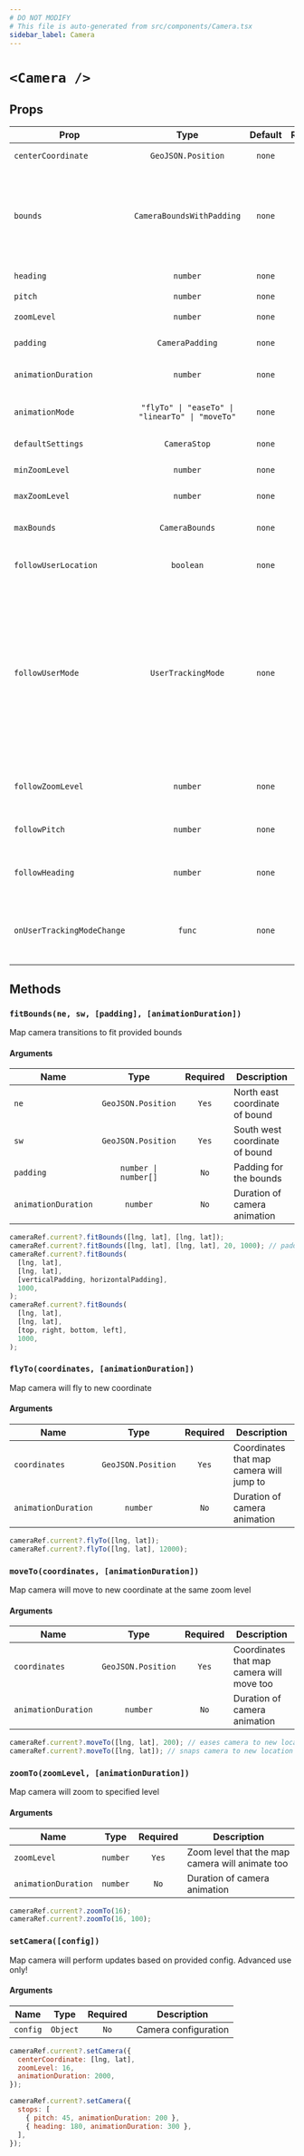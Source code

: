 ```yaml
---
# DO NOT MODIFY
# This file is auto-generated from src/components/Camera.tsx
sidebar_label: Camera
---
```


# `<Camera />`

## Props

| Prop                       |                      Type                       | Default | Required | Description                                                                                                                                                                                                                                                                                                                                       |
| -------------------------- | :---------------------------------------------: | :-----: | :------: | ------------------------------------------------------------------------------------------------------------------------------------------------------------------------------------------------------------------------------------------------------------------------------------------------------------------------------------------------- |
| `centerCoordinate`         |               `GeoJSON.Position`                | `none`  | `false`  | The location on which the map should center.                                                                                                                                                                                                                                                                                                      |
| `bounds`                   |            `CameraBoundsWithPadding`            | `none`  | `false`  | The corners of a box around which the map should bound. Contains padding props for backwards<br/>compatibility; the root `padding` prop should be used instead.                                                                                                                                                                                   |
| `heading`                  |                    `number`                     | `none`  | `false`  | The heading (orientation) of the map.                                                                                                                                                                                                                                                                                                             |
| `pitch`                    |                    `number`                     | `none`  | `false`  | The pitch of the map.                                                                                                                                                                                                                                                                                                                             |
| `zoomLevel`                |                    `number`                     | `none`  | `false`  | The zoom level of the map.                                                                                                                                                                                                                                                                                                                        |
| `padding`                  |                 `CameraPadding`                 | `none`  | `false`  | The viewport padding in points.                                                                                                                                                                                                                                                                                                                   |
| `animationDuration`        |                    `number`                     | `none`  | `false`  | The duration the map takes to animate to a new configuration.                                                                                                                                                                                                                                                                                     |
| `animationMode`            | `"flyTo" \| "easeTo" \| "linearTo" \| "moveTo"` | `none`  | `false`  | The easing or path the camera uses to animate to a new configuration.                                                                                                                                                                                                                                                                             |
| `defaultSettings`          |                  `CameraStop`                   | `none`  | `false`  | Default view settings applied on camera                                                                                                                                                                                                                                                                                                           |
| `minZoomLevel`             |                    `number`                     | `none`  | `false`  | Minimum zoom level of the map                                                                                                                                                                                                                                                                                                                     |
| `maxZoomLevel`             |                    `number`                     | `none`  | `false`  | Maximum zoom level of the map                                                                                                                                                                                                                                                                                                                     |
| `maxBounds`                |                 `CameraBounds`                  | `none`  | `false`  | Restrict map panning so that the center is within these bounds                                                                                                                                                                                                                                                                                    |
| `followUserLocation`       |                    `boolean`                    | `none`  | `false`  | Should the map orientation follow the user's.                                                                                                                                                                                                                                                                                                     |
| `followUserMode`           |               `UserTrackingMode`                | `none`  | `false`  | The mode used to track the user location on the map. One of; "normal", "compass", "course". Each mode string is also available as a member on the `UserTrackingMode` object. `Follow` (normal), `FollowWithHeading` (compass), `FollowWithCourse` (course). NOTE: `followUserLocation` must be set to `true` for any of the modes to take effect. |
| `followZoomLevel`          |                    `number`                     | `none`  | `false`  | The zoomLevel on map while followUserLocation is set to `true`                                                                                                                                                                                                                                                                                    |
| `followPitch`              |                    `number`                     | `none`  | `false`  | The pitch on map while followUserLocation is set to `true`                                                                                                                                                                                                                                                                                        |
| `followHeading`            |                    `number`                     | `none`  | `false`  | The heading on map while followUserLocation is set to `true`                                                                                                                                                                                                                                                                                      |
| `onUserTrackingModeChange` |                     `func`                      | `none`  | `false`  | Triggered when `followUserLocation` or `followUserMode` changes<br/>_signature:_`(event:MapLibreRNEvent) => void`                                                                                                                                                                                                                                 |

## Methods

### `fitBounds(ne, sw, [padding], [animationDuration])`

Map camera transitions to fit provided bounds

#### Arguments

| Name                |         Type         | Required | Description                    |
| ------------------- | :------------------: | :------: | ------------------------------ |
| `ne`                |  `GeoJSON.Position`  |  `Yes`   | North east coordinate of bound |
| `sw`                |  `GeoJSON.Position`  |  `Yes`   | South west coordinate of bound |
| `padding`           | `number \| number[]` |   `No`   | Padding for the bounds         |
| `animationDuration` |       `number`       |   `No`   | Duration of camera animation   |

```javascript
cameraRef.current?.fitBounds([lng, lat], [lng, lat]);
cameraRef.current?.fitBounds([lng, lat], [lng, lat], 20, 1000); // padding for all sides
cameraRef.current?.fitBounds(
  [lng, lat],
  [lng, lat],
  [verticalPadding, horizontalPadding],
  1000,
);
cameraRef.current?.fitBounds(
  [lng, lat],
  [lng, lat],
  [top, right, bottom, left],
  1000,
);
```

### `flyTo(coordinates, [animationDuration])`

Map camera will fly to new coordinate

#### Arguments

| Name                |        Type        | Required | Description                              |
| ------------------- | :----------------: | :------: | ---------------------------------------- |
| `coordinates`       | `GeoJSON.Position` |  `Yes`   | Coordinates that map camera will jump to |
| `animationDuration` |      `number`      |   `No`   | Duration of camera animation             |

```javascript
cameraRef.current?.flyTo([lng, lat]);
cameraRef.current?.flyTo([lng, lat], 12000);
```

### `moveTo(coordinates, [animationDuration])`

Map camera will move to new coordinate at the same zoom level

#### Arguments

| Name                |        Type        | Required | Description                               |
| ------------------- | :----------------: | :------: | ----------------------------------------- |
| `coordinates`       | `GeoJSON.Position` |  `Yes`   | Coordinates that map camera will move too |
| `animationDuration` |      `number`      |   `No`   | Duration of camera animation              |

```javascript
cameraRef.current?.moveTo([lng, lat], 200); // eases camera to new location based on duration
cameraRef.current?.moveTo([lng, lat]); // snaps camera to new location without any easing
```

### `zoomTo(zoomLevel, [animationDuration])`

Map camera will zoom to specified level

#### Arguments

| Name                |   Type   | Required | Description                                     |
| ------------------- | :------: | :------: | ----------------------------------------------- |
| `zoomLevel`         | `number` |  `Yes`   | Zoom level that the map camera will animate too |
| `animationDuration` | `number` |   `No`   | Duration of camera animation                    |

```javascript
cameraRef.current?.zoomTo(16);
cameraRef.current?.zoomTo(16, 100);
```

### `setCamera([config])`

Map camera will perform updates based on provided config. Advanced use only!

#### Arguments

| Name     |   Type   | Required | Description          |
| -------- | :------: | :------: | -------------------- |
| `config` | `Object` |   `No`   | Camera configuration |

```javascript
cameraRef.current?.setCamera({
  centerCoordinate: [lng, lat],
  zoomLevel: 16,
  animationDuration: 2000,
});

cameraRef.current?.setCamera({
  stops: [
    { pitch: 45, animationDuration: 200 },
    { heading: 180, animationDuration: 300 },
  ],
});
```
